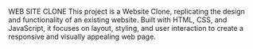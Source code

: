 WEB SITE CLONE
This project is a Website Clone, replicating the design and functionality of an existing website. Built with HTML, CSS, and JavaScript, it focuses on layout, styling, and user interaction to create a responsive and visually appealing web page.
